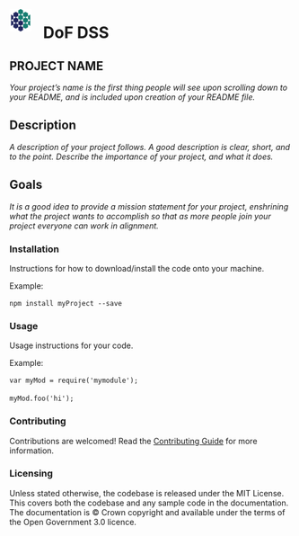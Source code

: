 
<img src="dof-dss-avatar.png"
     alt="DoF DSS logo"
     style="float: left; margin-right: 20px; height: 40px; width: 40px;" />
# DoF DSS


## PROJECT NAME 
*Your project’s name is the first thing people will see upon scrolling down to your README, and is included upon creation of your README file.*

## Description
*A description of your project follows. A good description is clear, short, and to the point. Describe the importance of your project, and what it does.*

## Goals
*It is a good idea to provide a mission statement for your project, enshrining
what the project wants to accomplish so that as more people join your project
everyone can work in alignment.*

### Installation

Instructions for how to download/install the code onto your machine.

Example:
```
npm install myProject --save
```

### Usage

Usage instructions for your code.

Example:

```
var myMod = require('mymodule');

myMod.foo('hi');
```

### Contributing

Contributions are welcomed! Read the [Contributing Guide](./docs/CONTRIBUTING.MD) for more information.

### Licensing

Unless stated otherwise, the codebase is released under the MIT License. This covers both the codebase and any sample code in the documentation. The documentation is © Crown copyright and available under the terms of the Open Government 3.0 licence.
